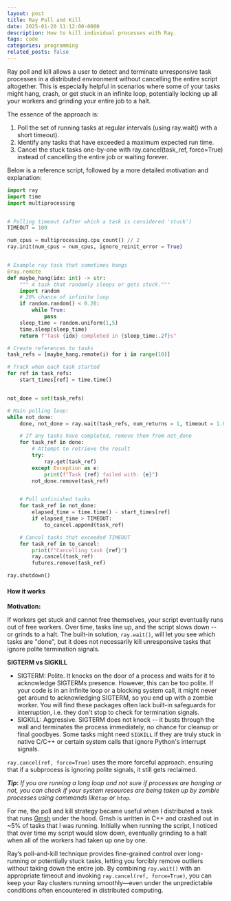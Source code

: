 ```yaml
---
layout: post
title: Ray Poll and Kill
date: 2025-01-20 11:12:00-0000
description: How to kill individual processes with Ray. 
tags: code
categories: programming
related_posts: false
---
```


Ray poll and kill allows a user to detect and terminate unresponsive task processes in a distributed environment without cancelling the entire script altogether. This is especially helpful in scenarios where some of your tasks might hang, crash, or get stuck in an infinite loop, potentially locking up all your workers and grinding your entire job to a halt.

The essence of the approach is:

1. Poll the set of running tasks at regular intervals (using ray.wait() with a short timeout).
2. Identify any tasks that have exceeded a maximum expected run time.
3. Cancel the stuck tasks one-by-one with ray.cancel(task_ref, force=True) instead of cancelling the entire job or waiting forever.

Below is a reference script, followed by a more detailed motivation and explanation:

```python
import ray
import time 
import multiprocessing


# Polling timeout (after which a task is considered 'stuck')
TIMEOUT = 100 

num_cpus = multiprocessing.cpu_count() // 2 
ray.init(num_cpus = num_cpus, ignore_reinit_error = True)


# Example ray task that sometimes hangs
@ray.remote
def maybe_hang(idx: int) -> str: 
    """ A task that randomly sleeps or gets stuck."""
    import random 
    # 20% chance of infinite loop
    if random.random() < 0.20: 
        while True:
            pass
    sleep_time = random.uniform(1,5)
    time.sleep(sleep_time)
    return f"Task {idx} completed in {sleep_time:.2f}s"

# Create references to tasks
task_refs = [maybe_hang.remote(i) for i in range(10)]

# Track when each task started
for ref in task_refs:
    start_times[ref] = time.time() 


not_done = set(task_refs)

# Main polling loop: 
while not_done:  
    done, not_done = ray.wait(task_refs, num_returns = 1, timeout = 1.0)

    # If any tasks have completed, remove them from not_done 
    for task_ref in done:
        # Attempt to retrieve the result
        try: 
            ray.get(task_ref)
        except Exception as e:
            print(f"Task {ref} failed with: {e}")
        not_done.remove(task_ref)


    # Poll unfinished tasks
    for task_ref in not_done:
        elapsed_time = time.time() - start_times[ref]
        if elapsed_time > TIMEOUT: 
            to_cancel.append(task_ref)

    # Cancel tasks that exceeded TIMEOUT 
    for task_ref in to_cancel:
        print(f"Cancelling task {ref}") 
        ray.cancel(task_ref)
        futures.remove(task_ref)

ray.shutdown()
```

#### How it works

**Motivation:**

If workers get stuck and cannot free themselves, your script eventually runs out of free workers. Over time, tasks line up, and the script slows down -- or grinds to a halt. The built-in solution, ``ray.wait()``, will let you see which tasks are "done", but it does not necessarily kill unresponsive tasks that ignore polite termination signals. 

**SIGTERM vs SIGKILL** 

* SIGTERM: Polite. It knocks on the door of a process and waits for it to acknowledge SIGTERMs presence. However, this can be too polite. If your code is in an infinite loop or a blocking system call, it might never get around to acknowledging SIGTERM, so you end up with a zombie worker.  You will find these packages often lack built-in safeguards for interruption, i.e. they don't stop to check for termination signals. 
* SIGKILL: Aggressive. SIGTERM does not knock -- it busts through the wall and terminates the process immediately, no chance for cleanup or final goodbyes. Some tasks might need ``SIGKILL`` if they are truly stuck in native C/C++ or certain system calls that ignore Python's interrupt signals. 

```ray.cancel(ref, force=True)``` uses the more forceful approach. ensuring that if a subprocess is ignoring polite signals, it still gets reclaimed.


**_Tip_:** _If you are running a long loop and not sure if processes are hanging or not, you can check if your system resources are being taken up by zombie processes using commands like```top``` or ```htop```._

For me, the poll and kill strategy became useful when I distributed a task that runs [Gmsh](https://gmsh.info) under the hood. Gmsh is written in C++ and crashed out in ~5% of tasks that I was running. Initially when running the script, I noticed that over time my script would slow down, eventually grinding to a halt when all of the workers had taken up one by one.


Ray’s poll-and-kill technique provides fine-grained control over long-running or potentially stuck tasks, letting you forcibly remove outliers without taking down the entire job. By combining ```ray.wait()``` with an appropriate timeout and invoking ```ray.cancel(ref, force=True)```, you can keep your Ray clusters running smoothly—even under the unpredictable conditions often encountered in distributed computing.





